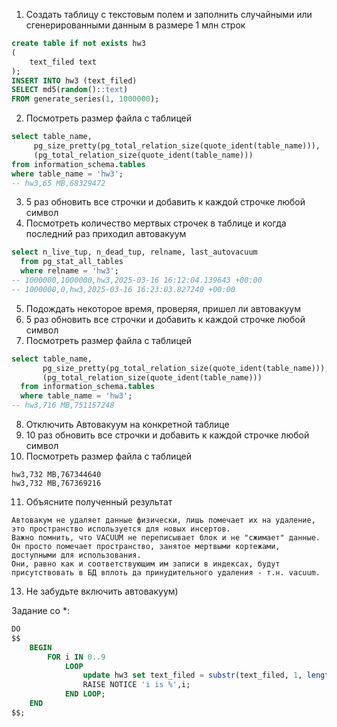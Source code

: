 1. Создать таблицу с текстовым полем и заполнить случайными или сгенерированными данным в размере 1 млн строк
  
```sql
create table if not exists hw3
(
    text_filed text
);
INSERT INTO hw3 (text_filed)
SELECT md5(random()::text)
FROM generate_series(1, 1000000);
```

2. Посмотреть размер файла с таблицей
```sql 
select table_name,
     pg_size_pretty(pg_total_relation_size(quote_ident(table_name))),
     (pg_total_relation_size(quote_ident(table_name)))
from information_schema.tables
where table_name = 'hw3';
-- hw3,65 MB,68329472
```
3. 5 раз обновить все строчки и добавить к каждой строчке любой символ
4. Посмотреть количество мертвых строчек в таблице и когда последний раз приходил автовакуум
```sql
select n_live_tup, n_dead_tup, relname, last_autovacuum
  from pg_stat_all_tables
  where relname = 'hw3';
-- 1000000,1000000,hw3,2025-03-16 16:12:04.139643 +00:00
-- 1000000,0,hw3,2025-03-16 16:23:03.827240 +00:00
```
5. Подождать некоторое время, проверяя, пришел ли автовакуум
6. 5 раз обновить все строчки и добавить к каждой строчке любой символ
7. Посмотреть размер файла с таблицей
```sql
select table_name,
       pg_size_pretty(pg_total_relation_size(quote_ident(table_name))),
       (pg_total_relation_size(quote_ident(table_name)))
  from information_schema.tables
  where table_name = 'hw3';
-- hw3,716 MB,751157248
```
8. Отключить Автовакуум на конкретной таблице
9. 10 раз обновить все строчки и добавить к каждой строчке любой символ
10. Посмотреть размер файла с таблицей
``` 
hw3,732 MB,767344640
hw3,732 MB,767369216
```
11. Объясните полученный результат
```
Автовакум не удаляет данные физически, лишь помечает их на удаление, это пространство используется для новых инсертов.
Важно помнить, что VACUUM не переписывает блок и не "сжимает" данные. Он просто помечает пространство, занятое мертвыми кортежами, доступными для использования.
Они, равно как и соответствующим им записи в индексах, будут присутствовать в БД вплоть да принудительного удаления - т.н. vacuum.
```
13. Не забудьте включить автовакуум)
    
Задание со *:
```sql
DO
$$
    BEGIN
        FOR i IN 0..9
            LOOP
                update hw3 set text_filed = substr(text_filed, 1, length(text_filed) - 1) || i::text;
                RAISE NOTICE 'i is %',i;
            END LOOP;
    END
$$;
```
